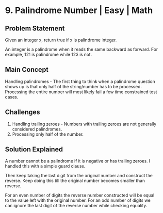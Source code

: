 # 9. Palindrome Number | Easy | Math

## Problem Statement

Given an integer x, return true if x is palindrome integer.

An integer is a palindrome when it reads the same backward as forward. For example, 121 is palindrome while 123 is not.

## Main Concept

Handling palindromes - The first thing to think when a palindrome question shows up is that only half of the string/number has to be processed. Processing the entire number will most likely fail a few time constrained test cases.

## Challenges

1. Handling trailing zeroes - Numbers with trailing zeroes are not generally considered palindromes.
2. Processing only half of the number.

## Solution Explained

A number cannot be a palindrome if it is negative or has trailing zeroes. I handled this with a simple guard clause.

Then keep taking the last digit from the original number and construct the reverse. Keep doing this till the original number becomes smaller than reverse.

For an even number of digits the reverse number constructed will be equal to the value left with the original number. For an odd number of digits we can ignore the last digit of the reverse number while checking equality.
